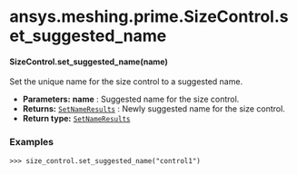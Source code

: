 # ansys.meshing.prime.SizeControl.set_suggested_name



#### SizeControl.set_suggested_name(name)

Set the unique name for the size control to a suggested name.

* **Parameters:**
  **name**
  : Suggested name for the size control.
* **Returns:**
  [`SetNameResults`](ansys.meshing.prime.SetNameResults.md#ansys.meshing.prime.SetNameResults)
  : Newly suggested name for the size control.
* **Return type:**
  [`SetNameResults`](ansys.meshing.prime.SetNameResults.md#ansys.meshing.prime.SetNameResults)

### Examples

```pycon
>>> size_control.set_suggested_name("control1")
```

<!-- !! processed by numpydoc !! -->
